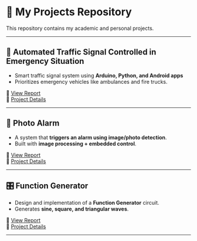 # 📂 My Projects Repository

This repository contains my academic and personal projects.  

---

## 🚦 Automated Traffic Signal Controlled in Emergency Situation
- Smart traffic signal system using **Arduino, Python, and Android apps**  
- Prioritizes emergency vehicles like ambulances and fire trucks.  

📄 [View Report](automated-traffic-signal/AutomatedTrafficSignal_Report.pdf)  
🔗 [Project Details](automated-traffic-signal/README.md)

---

## 📸 Photo Alarm
- A system that **triggers an alarm using image/photo detection**.  
- Built with **image processing + embedded control**.  

📄 [View Report](photo-alarm/PhotoAlarm_Report.pdf)  
🔗 [Project Details](photo-alarm/README.md)

---

## 🎛️ Function Generator
- Design and implementation of a **Function Generator** circuit.  
- Generates **sine, square, and triangular waves**.  

📄 [View Report](function-generator/FunctionGenerator_Report.pdf)  
🔗 [Project Details](function-generator/README.md)

---


